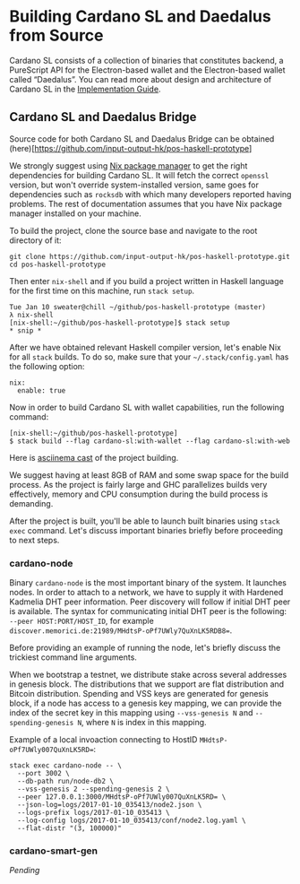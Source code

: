 # Building Cardano SL and Daedalus from Source

[//]: # (<2017-01-15>)

Cardano SL consists of a collection of binaries that constitutes
backend, a PureScript API for the Electron-based wallet and the
Electron-based wallet called “Daedalus”. You can read more about design
and architecture of Cardano SL in the [Implementation
Guide](/for-contributors/implementation.md).

## Cardano SL and Daedalus Bridge

Source code for both Cardano SL and Daedalus Bridge can be obtained
(here)[https://github.com/input-output-hk/pos-haskell-prototype]

We strongly suggest using [Nix package
manager](https://nixos.org/nix/download.html) to get the right
dependencies for building Cardano SL. It will fetch the correct
`openssl` version, but won't override system-installed version, same
goes for dependencies such as `rocksdb` with which many developers
reported having problems. The rest of documentation assumes that you
have Nix package manager installed on your machine.

To build the project, clone the source base and navigate to the root
directory of it:

```
git clone https://github.com/input-output-hk/pos-haskell-prototype.git
cd pos-haskell-prototype
```

Then enter `nix-shell` and if you build a project written in Haskell
language for the first time on this machine, run `stack setup`.

```
Tue Jan 10 sweater@chill ~/github/pos-haskell-prototype (master) 
λ nix-shell
[nix-shell:~/github/pos-haskell-prototype]$ stack setup
* snip *
```

After we have obtained relevant Haskell compiler version, let's enable
Nix for all `stack` builds. To do so, make sure that your
`~/.stack/config.yaml` has the following option:

```
nix:
  enable: true
```

Now in order to build Cardano SL with wallet capabilities, run the
following command:

```
[nix-shell:~/github/pos-haskell-prototype]
$ stack build --flag cardano-sl:with-wallet --flag cardano-sl:with-web
```

Here is [asciinema
cast](http://asciinema.org/a/47vbdch8srbhf3j5kta7j9bov) of the project building.

We suggest having at least 8GB of RAM and some swap space for the build
process. As the project is fairly large and GHC parallelizes builds very
effectively, memory and CPU consumption during the build process is
demanding.

After the project is built, you'll be able to launch built binaries
using `stack exec` command. Let's discuss important binaries briefly
before proceeding to next steps.

### cardano-node

Binary `cardano-node` is the most important binary of the system. It
launches nodes. In order to attach to a network, we have to supply it
with Hardened Kadmelia DHT peer information. Peer discovery will follow
if initial DHT peer is available. The syntax for communicating initial
DHT peer is the following: `--peer HOST:PORT/HOST_ID`, for example
`discover.memorici.de:21989/MHdtsP-oPf7UWly7QuXnLK5RDB8=`.

[//]: # (TODO: Actually put a small dev-only net with a discoverable)
[//]: # (peers which will send a recruitment propsal message to people)
[//]: # (who bothered to build the system from scratch in the early days)
[//]: # (of testnet release)

Before providing an example of running the node, let's briefly discuss
the trickiest command line arguments.

When we bootstrap a testnet, we distribute stake across several
addresses in genesis block. The distributions that we support are flat
distribution and Bitcoin distribution. Spending and VSS keys are
generated for genesis block, if a node has access to a genesis key
mapping, we can provide the index of the secret key in this mapping
using `--vss-genesis N` and `--spending-genesis N`, where `N` is index
in this mapping.

Example of a local invoaction connecting to HostID
`MHdtsP-oPf7UWly007QuXnLK5RD=`:

```
stack exec cardano-node -- \
  --port 3002 \
  --db-path run/node-db2 \
  --vss-genesis 2 --spending-genesis 2 \
  --peer 127.0.0.1:3000/MHdtsP-oPf7UWly007QuXnLK5RD= \
  --json-log=logs/2017-01-10_035413/node2.json \
  --logs-prefix logs/2017-01-10_035413 \
  --log-config logs/2017-01-10_035413/conf/node2.log.yaml \
  --flat-distr "(3, 100000)"
```

### cardano-smart-gen

_Pending_
